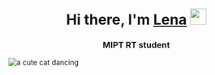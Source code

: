 <h1 align="center">Hi there, I'm <a href="https://github.com/sidorovaea07" target="_blank">Lena</a> 
<img src="https://tenor.com/ru/view/cat-cute-cat-bow-cat-pink-cat-smile-cat-hello-gif-8393027935639589957" height="32"/></h1>
<h3 align="center">MIPT RT student </h3>

<img src="https://tenor.com/ru/view/catjam-cat-disco-catjamming-gif-16989864924126703156" alt="a cute cat dancing">


<!--
**sidorovaea07/sidorovaea07** is a ✨ _special_ ✨ repository because its `README.md` (this file) appears on your GitHub profile.

Here are some ideas to get you started:

- 🔭 I’m currently working on ...
- 🌱 I’m currently learning ...
- 👯 I’m looking to collaborate on ...
- 🤔 I’m looking for help with ...
- 💬 Ask me about ...
- 📫 How to reach me: ...
- 😄 Pronouns: ...
- ⚡ Fun fact: ...
-->
